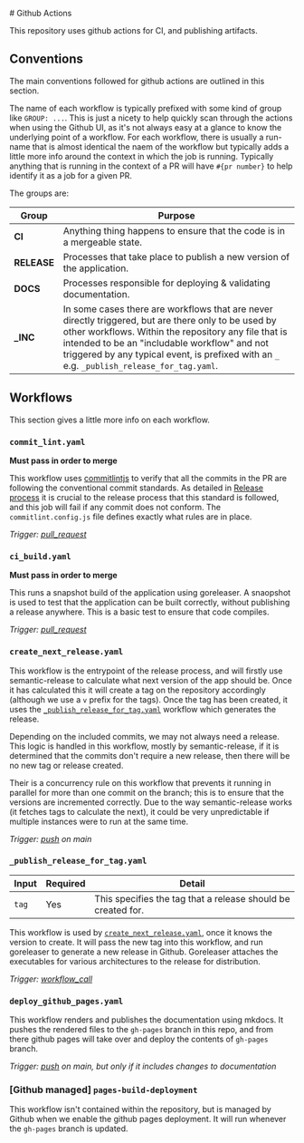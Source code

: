 # Github Actions

This repository uses github actions for CI, and publishing artifacts.

## Conventions

The main conventions followed for github actions are outlined in this section.

The name of each workflow is typically prefixed with some kind of group like `GROUP: ...`. This is just a nicety to help quickly scan through the actions when using the Github UI, as it's not always easy at a glance to know the underlying point of a workflow. For each workflow, there is usually a run-name that is almost identical the naem of the workflow but typically adds a little more info around the context in which the job is running. Typically anything that is running in the context of a PR will have `#{pr number}` to help identify it as a job for a given PR.

The groups are:

| Group | Purpose |
|-------|---------|
| **CI** | Anything thing happens to ensure that the code is in a mergeable state. |
| **RELEASE** | Processes that take place to publish a new version of the application. |
| **DOCS** | Processes responsible for deploying & validating documentation. |
| **_INC** | In some cases there are workflows that are never directly triggered, but are there only to be used by other workflows. Within the repository any file that is intended to be an "includable workflow" and not triggered by any typical event, is prefixed with an `_` e.g. `_publish_release_for_tag.yaml`. |


## Workflows

This section gives a little more info on each workflow.

### `commit_lint.yaml`

**Must pass in order to merge**

This workflow uses [commitlintjs](https://commitlint.js.org/) to verify that all the commits in the PR are following the conventional commit standards. As detailed in [Release process](./release_process.md) it is crucial to the release process that this standard is followed, and this job will fail if any commit does not conform. The `commitlint.config.js`
file defines exactly what rules are in place.

*Trigger: [pull_request](https://docs.github.com/en/actions/reference/workflows-and-actions/events-that-trigger-workflows#pull_request)*

### `ci_build.yaml`

**Must pass in order to merge**

This runs a snapshot build of the application using goreleaser. A snaopshot is used to test that the application can be built correctly, without publishing a release anywhere. This is a basic test to ensure that code compiles.

*Trigger: [pull_request](https://docs.github.com/en/actions/reference/workflows-and-actions/events-that-trigger-workflows#pull_request)*

### `create_next_release.yaml`

This workflow is the entrypoint of the release process, and will firstly use semantic-release to calculate what next version of the app should be. Once it has calculated this it will create a tag on the repository accordingly (although we use a `v` prefix for the tags). Once the tag has been created, it uses the [`_publish_release_for_tag.yaml`](#_publish_release_for_tagyaml) workflow which generates the release.

Depending on the included commits, we may not always need a release. This logic is handled in this workflow, mostly by semantic-release, if it is determined that the commits don't require a new release, then there will be no new tag or release created.

Their is a concurrency rule on this workflow that prevents it running in parallel for more than one commit on the branch; this is to ensure that the versions are incremented correctly. Due to the way semantic-release works (it fetches tags to calculate the next), it could be very unpredictable if multiple instances were to run at the same time.

*Trigger: [push](https://docs.github.com/en/actions/reference/workflows-and-actions/events-that-trigger-workflows#push) on main*

### `_publish_release_for_tag.yaml`

| Input | Required | Detail |
|-------|----------|--------|
| `tag` | Yes | This specifies the tag that a release should be created for. |

This workflow is used by [`create_next_release.yaml`](#create_next_releaseyaml), once it knows the version to create. It will pass the new tag into this workflow, and run goreleaser to generate a new release in Github. Goreleaser attaches the executables for various architectures to the release for distribution. 

*Trigger: [workflow_call](https://docs.github.com/en/actions/reference/workflows-and-actions/events-that-trigger-workflows#workflow_call)*

### `deploy_github_pages.yaml`

This workflow renders and publishes the documentation using mkdocs. It pushes the rendered files to the `gh-pages` branch in this repo, and from there github pages will take over and deploy the contents of `gh-pages` branch.

*Trigger: [push](https://docs.github.com/en/actions/reference/workflows-and-actions/events-that-trigger-workflows#push) on main, but only if it includes changes to documentation*


### [Github managed] `pages-build-deployment`

This workflow isn't contained within the repository, but is managed by Github when we enable the github pages deployment. It will run whenever the `gh-pages` branch is updated.


